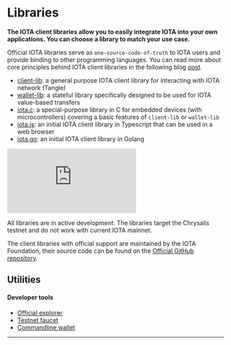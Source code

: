 # Libraries

**The IOTA client libraries allow you to easily integrate IOTA into your own applications. You can choose a library to match your use case.**

Official IOTA libraries serve as `one-source-code-of-truth` to IOTA users and provide binding to other programming languages. You can read more about core principles behind IOTA client libraries in the following blog [post](https://blog.iota.org/the-new-iota-client-libraries-harder-better-faster-stronger/).


- [client-lib](client.md): a general purpose IOTA client library for interacting with IOTA network (Tangle)
- [wallet-lib](wallet.md): a stateful library specifically designed to be used for IOTA value-based transfers 
- [iota.c](https://github.com/iotaledger/iota.c): a special-purpose library in C for embedded devices (with microcontrollers) covering a basic features of `client-lib` or `wallet-lib`
- [iota.js](https://github.com/iotaledger/iota.js/tree/chrysalis): an initial IOTA client library in Typescript that can be used in a web browser
- [iota.go](https://github.com/iotaledger/iota.go/tree/chrysalis/phase2): an initial IOTA client library in Golang


<div class="iframe-wrapper">
<iframe src="https://www.youtube.com/embed/N2VW3zJQmso" frameborder="0" allow="accelerometer; autoplay; clipboard-write; encrypted-media; gyroscope; picture-in-picture" allowfullscreen></iframe>
</div>


All libraries are in active development. The libraries target the Chrysalis testnet and do not work with current IOTA mainnet.

The client libraries with official support are maintained by the IOTA Foundation, their source code can be found on the [Official GitHub repository](https://github.com/iotaledger).


## Utilities

#### **Developer tools** ####    
- [Official explorer](https://explorer.iota.org/chrysalis)
- [Testnet faucet](https://faucet.testnet.chrysalis2.com/)
- [Commandline wallet](https://github.com/iotaledger/cli-wallet)

---------------
